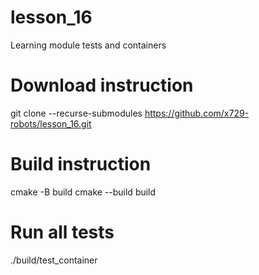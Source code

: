 # lesson_16
Learning module tests and containers

# Download instruction
git clone --recurse-submodules  https://github.com/x729-robots/lesson_16.git

# Build instruction
cmake -B build
cmake --build build

# Run all tests
./build/test_container